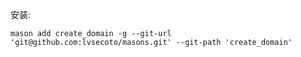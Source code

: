 安装:

```shell
mason add create_domain -g --git-url 'git@github.com:lvsecoto/masons.git' --git-path 'create_domain'
```
